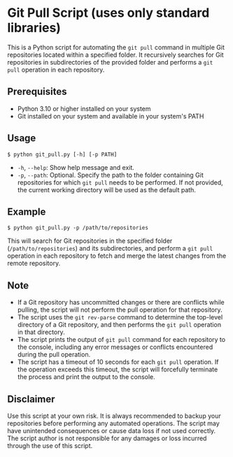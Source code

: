 # Git Pull Script (uses only standard libraries)

This is a Python script for automating the `git pull` command in multiple Git repositories located within a specified folder. It recursively searches for Git repositories in subdirectories of the provided folder and performs a `git pull` operation in each repository.

## Prerequisites
- Python 3.10 or higher installed on your system
- Git installed on your system and available in your system's PATH

## Usage

```
$ python git_pull.py [-h] [-p PATH]
```

- `-h`, `--help`: Show help message and exit.
- `-p`, `--path`: Optional. Specify the path to the folder containing Git repositories for which `git pull` needs to be performed. If not provided, the current working directory will be used as the default path.

## Example

```
$ python git_pull.py -p /path/to/repositories
```

This will search for Git repositories in the specified folder (`/path/to/repositories`) and its subdirectories, and perform a `git pull` operation in each repository to fetch and merge the latest changes from the remote repository.

## Note
- If a Git repository has uncommitted changes or there are conflicts while pulling, the script will not perform the pull operation for that repository.
- The script uses the `git rev-parse` command to determine the top-level directory of a Git repository, and then performs the `git pull` operation in that directory.
- The script prints the output of `git pull` command for each repository to the console, including any error messages or conflicts encountered during the pull operation.
- The script has a timeout of 10 seconds for each `git pull` operation. If the operation exceeds this timeout, the script will forcefully terminate the process and print the output to the console.

## Disclaimer
Use this script at your own risk. It is always recommended to backup your repositories before performing any automated operations. The script may have unintended consequences or cause data loss if not used correctly. The script author is not responsible for any damages or loss incurred through the use of this script.
